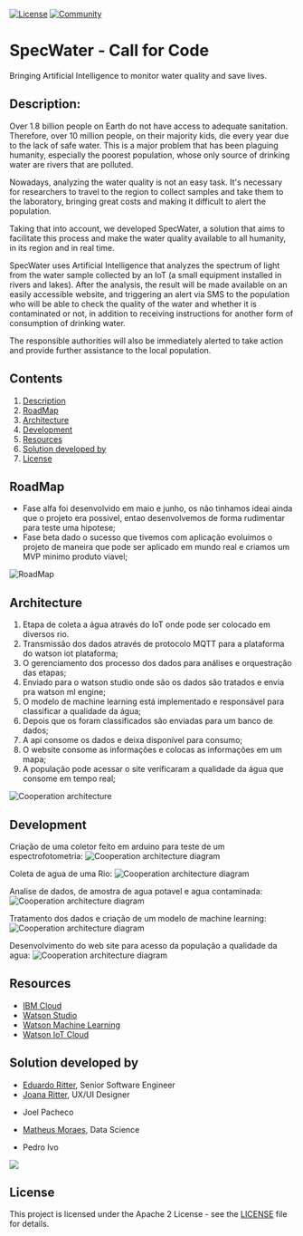 [![License](https://img.shields.io/badge/License-Apache2-blue.svg)](https://www.apache.org/licenses/LICENSE-2.0) [![Community](https://img.shields.io/badge/Join-Community-blue.svg)](https://developer.ibm.com/callforcode/solutions/projects/get-started/)

# SpecWater - Call for Code

Bringing Artificial Intelligence to monitor water quality and save lives.

## Description:

<p>Over 1.8 billion people on Earth do not have access to adequate sanitation. Therefore, over 10 million people, on their majority kids, die every year due to the lack of safe water. This is a major problem that has been plaguing humanity, especially the poorest population, whose only source of drinking water are rivers that are polluted.</p>
<p>Nowadays, analyzing the water quality is not an easy task. It's necessary for researchers to travel to the region to collect samples and take them to the laboratory, bringing great costs and making it difficult to alert the population.</p>
<p>Taking that into account, we developed SpecWater, a solution that aims to facilitate this process and make the water quality available to all humanity, in its region and in real time.</p> 
<p>SpecWater uses Artificial Intelligence that analyzes the spectrum of light from the water sample collected by an IoT (a small equipment installed in rivers and lakes). After the analysis, the result will be made available on an easily accessible website, and triggering an alert via SMS to the population who will be able to check the quality of the water and whether it is contaminated or not, in addition to receiving instructions for another form of consumption of drinking water.</p>
<p>The responsible authorities will also be immediately alerted to take action and provide further assistance to the local population.</p>

## Contents

1. [Description](#Description)
2. [RoadMap](#RoadMap)
3. [Architecture](#Architecture)
5. [Development](#Development)
6. [Resources](#Resources)
7. [Solution developed by](#Solution-developed-by)
8. [License](#license)

## RoadMap

* Fase alfa foi desenvolvido em maio e junho, os não tinhamos ideai ainda que o projeto era possivel, entao desenvolvemos de forma rudimentar para teste uma hipotese;
* Fase beta dado o sucesso que tivemos com aplicação evoluimos o projeto de maneira que pode ser aplicado em mundo real e criamos um MVP minimo produto viavel;

![RoadMap](/images/roudmap.jpg)

## Architecture

1. Etapa de coleta a água através do IoT onde pode ser colocado em diversos rio.
1. Transmissão dos dados através de protocolo MQTT para a plataforma do watson iot plataforma;
1. O gerenciamento dos processo dos dados para análises e orquestração das etapas;
1. Enviado para o watson studio onde são os dados são tratados e envia pra watson ml engine;
1. O modelo de machine learning está implementado e responsável para classificar a qualidade da água;
1. Depois que os foram classificados são enviadas para um banco de dados;
1. A api consome os dados e deixa disponível para consumo;
1. O website consome as informações e colocas as informações em um mapa;
1. A população pode acessar o site verificaram a qualidade da água que consome em tempo real;

![Cooperation architecture](/images/architecture.jpg)


## Development

Criação de uma coletor feito em arduino para teste de um espectrofotometria:
![Cooperation architecture diagram](/images/arduino_project.jpg)

Coleta de agua de uma Rio:
![Cooperation architecture diagram](/images/arduino_project.jpg)

Analise de dados, de amostra de agua potavel e agua contaminada:
![Cooperation architecture diagram](/images/arduino_project.jpg)

Tratamento dos dados e criação de um modelo de machine learning:
![Cooperation architecture diagram](/images/arduino_project.jpg)

Desenvolvimento do web site para acesso da população a qualidade da agua:
![Cooperation architecture diagram](/images/arduino_project.jpg)

## Resources

- [IBM Cloud](https://www.ibm.com/cloud)
- [Watson Studio](https://www.ibm.com/cloud/watson-studio)
- [Watson Machine Learning](https://www.ibm.com/br-pt/cloud/machine-learning)
- [Watson IoT Cloud](https://www.ibm.com/cloud/internet-of-things)

## Solution developed by
* [Eduardo Ritter](https://github.com/EduardoMoraesRitter), Senior Software Engineer
* [Joana Ritter](https://github.com/JoanaRitter), UX/UI Designer
- Joel Pacheco
* [Matheus Moraes](https://github.com/mtsvi-moraes), Data Science
- Pedro Ivo

<p>
  <img src="https://contributors-img.web.app/image?repo=EduardoMoraesRitter/SpecWater" />
</p>

## License

This project is licensed under the Apache 2 License - see the [LICENSE](LICENSE) file for details.
